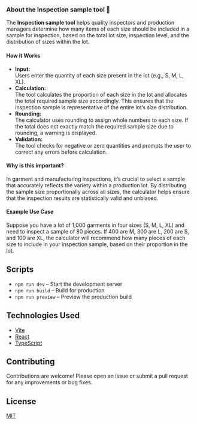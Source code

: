### About the Inspection sample tool 🙂

The **Inspection sample tool** helps quality inspectors and production managers determine how many items of each size should be included in a sample for inspection, based on the total lot size, inspection level, and the distribution of sizes within the lot.

#### How it Works

- **Input:**  
  Users enter the quantity of each size present in the lot (e.g., S, M, L, XL).
- **Calculation:**  
  The tool calculates the proportion of each size in the lot and allocates the total required sample size accordingly. This ensures that the inspection sample is representative of the entire lot’s size distribution.
- **Rounding:**  
  The calculator uses rounding to assign whole numbers to each size. If the total does not exactly match the required sample size due to rounding, a warning is displayed.
- **Validation:**  
  The tool checks for negative or zero quantities and prompts the user to correct any errors before calculation.

#### Why is this important?

In garment and manufacturing inspections, it’s crucial to select a sample that accurately reflects the variety within a production lot. By distributing the sample size proportionally across all sizes, the calculator helps ensure that the inspection results are statistically valid and unbiased.

#### Example Use Case

Suppose you have a lot of 1,000 garments in four sizes (S, M, L, XL) and need to inspect a sample of 80 pieces. If 400 are M, 300 are L, 200 are S, and 100 are XL, the calculator will recommend how many pieces of each size to include in your inspection sample, based on their proportion in the lot.


## Scripts

- `npm run dev` – Start the development server
- `npm run build` – Build for production
- `npm run preview` – Preview the production build

## Technologies Used

- [Vite](https://vitejs.dev/)
- [React](https://react.dev/)
- [TypeScript](https://www.typescriptlang.org/)

## Contributing

Contributions are welcome! Please open an issue or submit a pull request for any improvements or bug fixes.

## License

[MIT](LICENSE)
